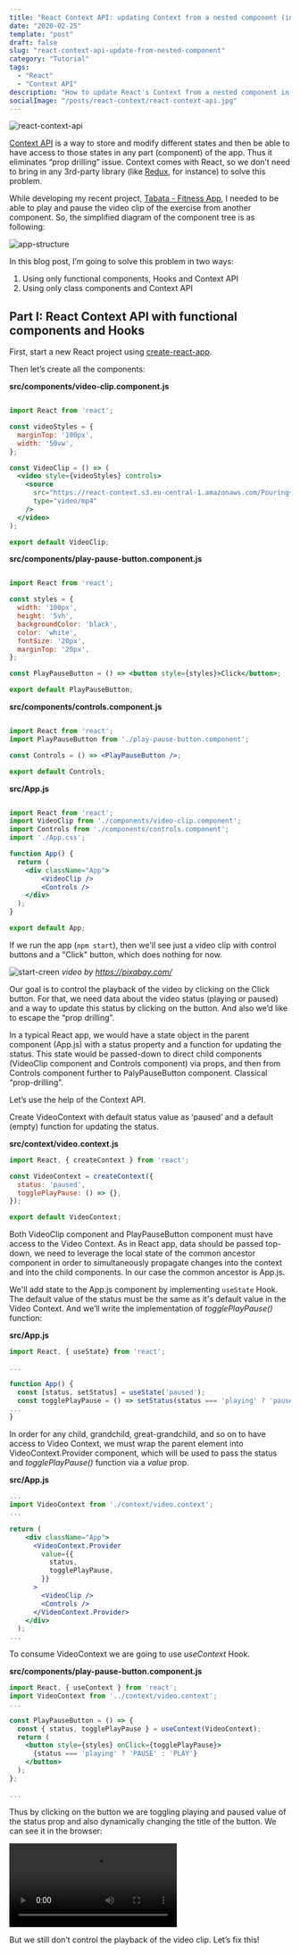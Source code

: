 ```yaml
---
title: "React Context API: updating Context from a nested component (in functional components with Hooks and class components)"
date: "2020-02-25"
template: "post"
draft: false
slug: "react-context-api-update-from-nested-component"
category: "Tutorial"
tags:
  - "React"
  - "Context API"
description: "How to update React's Context from a nested component in a two ways: using functional components with React Hooks and using class components."
socialImage: "/posts/react-context/react-context-api.jpg"
---
```


![react-context-api](/posts/react-context/react-context-api.jpg)

[Context API](https://reactjs.org/docs/context.html)  is a way to store and modify different states and then be able to have access to those states in any part (component) of the app. Thus it eliminates “prop drilling” issue. Context comes with React, so we don’t need to bring in any 3rd-party library (like [Redux](https://redux.js.org/), for instance) to solve this problem.

While developing my recent project, [Tabata - Fitness App](https://tabata.ramonak.io), I needed to be able to play and pause the video clip of the exercise from another component. So, the simplified diagram of the component tree is as following:

![app-structure](/posts/react-context/app-structure.JPG)

In this blog post, I’m going to solve this problem in two ways:

1. Using only functional components, Hooks and Context API
2. Using only class components and Context API

## Part I: React Context API with functional components and Hooks

First, start a new React project using [create-react-app](https://github.com/facebook/create-react-app).  

Then let’s create all the components:

**src/components/video-clip.component.js**

```jsx

import React from 'react';

const videoStyles = {
  marginTop: '100px',
  width: '50vw',
};

const VideoClip = () => (
  <video style={videoStyles} controls>
    <source
      src="https://react-context.s3.eu-central-1.amazonaws.com/Pouring+Of+Milk.mp4"
      type="video/mp4"
    />
  </video>
);

export default VideoClip;
```

**src/components/play-pause-button.component.js**

```jsx

import React from 'react';

const styles = {
  width: '100px',
  height: '5vh',
  backgroundColor: 'black',
  color: 'white',
  fontSize: '20px',
  marginTop: '20px',
};

const PlayPauseButton = () => <button style={styles}>Click</button>;

export default PlayPauseButton;
```

**src/components/controls.component.js**

```jsx

import React from 'react';
import PlayPauseButton from './play-pause-button.component';

const Controls = () => <PlayPauseButton />;

export default Controls;
```

**src/App.js**

```jsx

import React from 'react';
import VideoClip from './components/video-clip.component';
import Controls from './components/controls.component';
import './App.css';

function App() {
  return (
    <div className="App">
        <VideoClip />
        <Controls />
    </div>
  );
}

export default App;
```

If we run the app (```npm start```), then we'll see just a video clip with control buttons and a "Click" button, which does nothing for now.

![start-creen](/posts/react-context/screen1.JPG)
*video by https://pixabay.com/*

Our goal is to control the playback of the video by clicking on the Click button. For that, we need data about the video status (playing or paused) and a way to update this status by clicking on the button. And also we’d like to escape the “prop drilling”.

In a typical React app, we would have a state object in the parent component (App.js) with a status property and a function for updating the status. This state would be passed-down to direct child components (VideoClip component and Controls component) via props, and then from Controls component further to PalyPauseButton component. Classical “prop-drilling”.

Let’s use the help of the Context API.

Create VideoContext with default status value as ‘paused’ and a default (empty) function for updating the status.

**src/context/video.context.js**

```jsx
import React, { createContext } from 'react';

const VideoContext = createContext({
  status: 'paused',
  togglePlayPause: () => {},
});

export default VideoContext;
```

Both VideoClip component and PlayPauseButton component must have access to the Video Context. As in React app, data should be passed top-down, we need to leverage the local state of the common ancestor component in order to simultaneously propagate changes into the context and into the child components. In our case the common ancestor is App.js.

We'll add state to the App.js component by implementing ```useState``` Hook. The default value of the status must be the same as it's default value in the Video Context. And we’ll write the implementation of *togglePlayPause()* function:

**src/App.js**

```jsx
import React, { useState} from 'react';

...

function App() {
  const [status, setStatus] = useState('paused');
  const togglePlayPause = () => setStatus(status === 'playing' ? 'paused' : 'playing');
...
}

```

In order for any child, grandchild, great-grandchild, and so on to have access to Video Context, we must wrap the parent element into VideoContext.Provider component, which will be used to pass the status and *togglePlayPause()* function via a *value* prop.

**src/App.js**

```jsx
...
import VideoContext from './context/video.context';
...

return (
    <div className="App">
      <VideoContext.Provider
        value={{
          status,
          togglePlayPause,
        }}
      >
        <VideoClip />
        <Controls />
      </VideoContext.Provider>
    </div>
  );
...
```

To consume VideoContext we are going to use *useContext* Hook.

**src/components/play-pause-button.component.js**

```jsx
import React, { useContext } from 'react';
import VideoContext from '../context/video.context';
...

const PlayPauseButton = () => {
  const { status, togglePlayPause } = useContext(VideoContext);
  return (
    <button style={styles} onClick={togglePlayPause}>
      {status === 'playing' ? 'PAUSE' : 'PLAY'}
    </button>
  );
};

...
```

Thus by clicking on the button we are toggling playing and paused value of the status prop and also dynamically changing the title of the button. We can see it in the browser:

<video autoplay loop controls>
  <source src="/react-context/clip1.mp4" type="video/mp4">
</video>

But we still don’t control the playback of the video clip. Let’s fix this!
